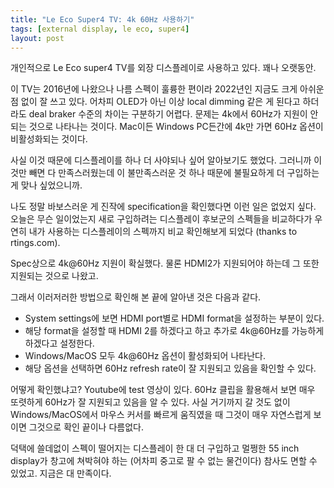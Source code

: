 ```yaml
---
title: "Le Eco Super4 TV: 4k 60Hz 사용하기"
tags: [external display, le eco, super4]
layout: post
---
```


개인적으로 Le Eco super4 TV를 외장 디스플레이로 사용하고 있다. 꽤나 오랫동안. 

이 TV는 2016년에 나왔으나 나름 스펙이 훌륭한 편이라 2022년인 지금도 크게 아쉬운 점 없이 잘 쓰고 있다. 어차피 OLED가 아닌 이상 local dimming 같은 게 된다고 하더라도 deal braker 수준의 차이는 구분하기 어렵다. 문제는 4k에서 60Hz가 지원이 안되는 것으로 나타나는 것이다. Mac이든 Windows PC든간에 4k만 가면 60Hz 옵션이 비활성화되는 것이다.

사실 이것 때문에 디스플레이를 하나 더 사야되나 싶어 알아보기도 했었다. 그러니까 이것만 빼면 다 만족스러웠는데 이 불만족스러운 것 하나 때문에 불필요하게 더 구입하는 게 맞나 싶었으니까.

나도 정말 바보스러운 게 진작에 specification을 확인했다면 이런 일은 없었지 싶다. 오늘은 무슨 일이었는지 새로 구입하려는 디스플레이 후보군의 스펙들을 비교하다가 우연히 내가 사용하는 디스플레이의 스펙까지 비교 확인해보게 되었다 (thanks to rtings.com).

Spec상으로 4k@60Hz 지원이 확실했다. 물론 HDMI2가 지원되어야 하는데 그 또한 지원되는 것으로 나왔고.

그래서 이러저러한 방법으로 확인해 본 끝에 알아낸 것은 다음과 같다.

- System settings에 보면 HDMI port별로 HDMI format을 설정하는 부분이 있다.
- 해당 format을 설정할 때 HDMI 2를 하겠다고 하고 추가로 4k@60Hz를 가능하게 하겠다고 설정한다.
- Windows/MacOS 모두 4k@60Hz 옵션이 활성화되어 나타난다. 
- 해당 옵션을 선택하면 60Hz refresh rate이 잘 지원되고 있음을 확인할 수 있다.

어떻게 확인했냐고? Youtube에 test 영상이 있다. 60Hz 클립을 활용해서 보면 매우 또렷하게 60Hz가 잘 지원되고 있음을 알 수 있다. 사실 거기까지 갈 것도 없이 Windows/MacOS에서 마우스 커서를 빠르게 움직였을 때 그것이 매우 자연스럽게 보이면 그것으로 확인 끝이나 다름없다. 

덕택에 쓸데없이 스펙이 떨어지는 디스플레이 한 대 더 구입하고 멀쩡한 55 inch display가 창고에 쳐박혀야 하는 (어차피 중고로 팔 수 없는 물건이다) 참사도 면할 수 있었고. 지금은 대 만족이다. 